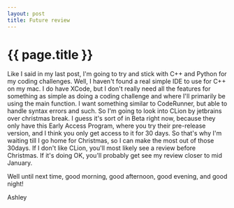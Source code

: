 ```yaml
---
layout: post
title: Future review
---
```


{{ page.title }}
===========

Like I said in my last post, I'm going to try and stick with C++ and Python for my coding challenges. Well, I haven't found a real simple IDE to use for C++ on my mac. I do have XCode, but I don't really need all the features for something as simple as doing a coding challenge and where I'll primarily be using the main function. I want something similar to CodeRunner, but able to handle syntax errors and such. So I'm going to look into CLion by jetbrains over christmas break. I guess it's sort of in Beta right now, because they only have this Early Access Program, where you try their pre-release version, and I think you only get access to it for 30 days. So that's why I'm waiting till I go home for Christmas, so I can make the most out of those 30days. If I don't like CLion, you'll most likely see a review before Christmas. If it's doing OK, you'll probably get see my review closer to mid January.

Well until next time, good morning, good afternoon, good evening, and good night!

Ashley